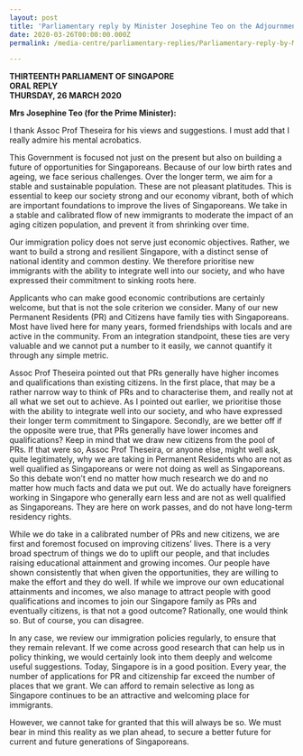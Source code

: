 ```yaml
---
layout: post
title: 'Parliamentary reply by Minister Josephine Teo on the Adjournment Motion on Rational Immigration Policy'
date: 2020-03-26T00:00:00.000Z
permalink: /media-centre/parliamentary-replies/Parliamentary-reply-by-Minister-Josephine-Teo-on-the-Adjournment-Motion-on-Rational-Immigration-Policy

---
```



**THIRTEENTH PARLIAMENT OF SINGAPORE  
ORAL REPLY   
THURSDAY, 26 MARCH 2020**  

**Mrs Josephine Teo (for the Prime Minister):**

I thank Assoc Prof Theseira for his views and suggestions. I must add that I really admire his mental acrobatics.

This Government is focused not just on the present but also on building a future of opportunities for Singaporeans. Because of our low birth rates and ageing, we face serious challenges. Over the longer term, we aim for a stable and sustainable population. These are not pleasant platitudes. This is essential to keep our society strong and our economy vibrant, both of which are important foundations to improve the lives of Singaporeans. We take in a stable and calibrated flow of new immigrants to moderate the impact of an aging citizen population, and prevent it from shrinking over time. 

Our immigration policy does not serve just economic objectives. Rather, we want to build a strong and resilient Singapore, with a distinct sense of national identity and common destiny. We therefore prioritise new immigrants with the ability to integrate well into our society, and who have expressed their commitment to sinking roots here. 

Applicants who can make good economic contributions are certainly welcome, but that is not the sole criterion we consider. Many of our new Permanent Residents (PR) and Citizens have family ties with Singaporeans.  Most have lived here for many years, formed friendships with locals and are active in the community. From an integration standpoint, these ties are very valuable and we cannot put a number to it easily, we cannot quantify it through any simple metric.  

Assoc Prof Theseira pointed out that PRs generally have higher incomes and qualifications than existing citizens. In the first place, that may be a rather narrow way to think of PRs and to characterise them, and really not at all what we set out to achieve. As I pointed out earlier, we prioritise those with the ability to integrate well into our society, and who have expressed their longer term commitment to Singapore. Secondly, are we better off if the opposite were true, that PRs generally have lower incomes and qualifications? Keep in mind that we draw new citizens from the pool of PRs. If that were so, Assoc Prof Theseira, or anyone else, might well ask, quite legitimately, why we are taking in Permanent Residents who are not as well qualified as Singaporeans or were not doing as well as Singaporeans. So this debate won’t end no matter how much research we do and no matter how much facts and data we put out. We do actually have foreigners working in Singapore who generally earn less and are not as well qualified as Singaporeans. They are here on work passes, and do not have long-term residency rights.   

While we do take in a calibrated number of PRs and new citizens, we are first and foremost focused on improving citizens’ lives. There is a very broad spectrum of things we do to uplift our people, and that includes raising educational attainment and growing incomes. Our people have shown consistently that when given the opportunities, they are willing to make the effort and they do well. If while we improve our own educational attainments and incomes, we also manage to attract people with good qualifications and incomes to join our Singapore family as PRs and eventually citizens, is that not a good outcome?  Rationally, one would think so. But of course, you can disagree.

In any case, we review our immigration policies regularly, to ensure that they remain relevant. If we come across good research that can help us in policy thinking, we would certainly look into them deeply and welcome useful suggestions. Today, Singapore is in a good position. Every year, the number of applications for PR and citizenship far exceed the number of places that we grant. We can afford to remain selective as long as Singapore continues to be an attractive and welcoming place for immigrants. 

However, we cannot take for granted that this will always be so. We must bear in mind this reality as we plan ahead, to secure a better future for current and future generations of Singaporeans.
